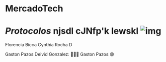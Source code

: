 # MercadoTech
***Protocolos***
njsdl cJNfp'k lewskl
![img](https://www.profesionalreview.com/wp-content/uploads/2020/02/protocolo-TCP-IP-04.png)
=======
Florencia Bicca
Cynthia Rocha D

Gaston Pazos
Deivid Gonzalez: ​​👨‍💻​​​​​🚀​
Gaston Pazos :smile:

